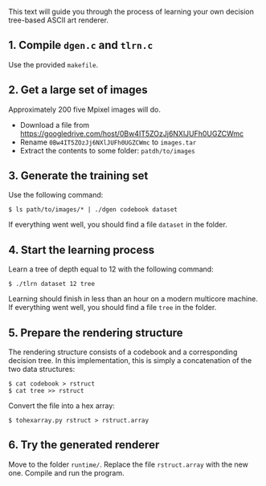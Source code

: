This text will guide you through the process of learning your own decision tree-based ASCII art renderer.

## 1. Compile `dgen.c` and `tlrn.c`

Use the provided `makefile`.

## 2. Get a large set of images

Approximately 200 five Mpixel images will do.

* Download a file from <https://googledrive.com/host/0Bw4IT5ZOzJj6NXlJUFh0UGZCWmc>
* Rename `0Bw4IT5ZOzJj6NXlJUFh0UGZCWmc` to `images.tar`
* Extract the contents to some folder: `patdh/to/images`

## 3. Generate the training set

Use the following command:

	$ ls path/to/images/* | ./dgen codebook dataset

If everything went well, you should find a file `dataset` in the folder.

## 4. Start the learning process

Learn a tree of depth equal to 12 with the following command:

	$ ./tlrn dataset 12 tree

Learning should finish in less than an hour on a modern multicore machine.
If everything went well, you should find a file `tree` in the folder.

## 5. Prepare the rendering structure

The rendering structure consists of a codebook and a corresponding decision tree.
In this implementation, this is simply a concatenation of the two data structures:

	$ cat codebook > rstruct 
	$ cat tree >> rstruct

Convert the file into a hex array:

	$ tohexarray.py rstruct > rstruct.array

## 6. Try the generated renderer

Move to the folder `runtime/`.
Replace the file `rstruct.array` with the new one.
Compile and run the program.